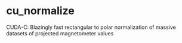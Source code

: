 # cu_normalize
CUDA-C: Blazingly fast rectangular to polar normalization of massive datasets of projected magnetometer values
